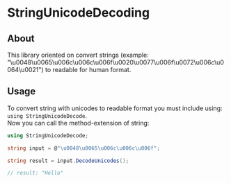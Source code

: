 # StringUnicodeDecoding

## About

This library oriented on convert strings (example: "\u0048\u0065\u006c\u006c\u006f\u0020\u0077\u006f\u0072\u006c\u0064\u0021") to readable for human format.

## Usage

To convert string with unicodes to readable format you must include using: ```using StringUnicodeDecode```.
<br/>Now you can call the method-extension of string:<br/>
```C#
using StringUnicodeDecode;

string input = @"\u0048\u0065\u006c\u006c\u006f";

string result = input.DecodeUnicodes();

// result: "Hello"
```